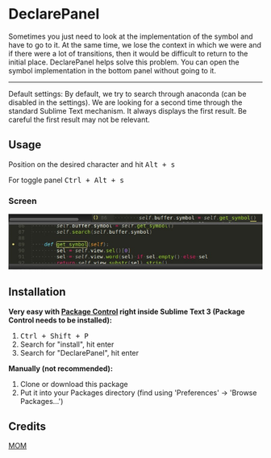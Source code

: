 DeclarePanel
=============

Sometimes you just need to look at the implementation of the symbol and have to go to it.
At the same time, we lose the context in which we were and if there were a lot of transitions,
then it would be difficult to return to the initial place. DeclarePanel helps solve this problem.
You can open the symbol implementation in the bottom panel without going to it.

----

Default settings:
By default, we try to search through anaconda (can be disabled in the settings).
We are looking for a second time through the standard Sublime Text mechanism.
It always displays the first result.
Be careful the first result may not be relevant.

Usage
-----

Position on the desired character and hit <kbd>Alt + s</kbd>

For toggle panel <kbd>Ctrl + Alt + s</kbd>
### Screen
![DeclarePanel](https://raw.githubusercontent.com/mom1/DeclarePanel/master/img/declare_panel.jpg)


Installation
------------

**Very easy with [Package Control](http://wbond.net/sublime_packages/package_control) right inside Sublime Text 3 (Package Control needs to be installed):**

1.  <kbd>Ctrl + Shift + P</kbd>
2.  Search for "install", hit enter
3.  Search for "DeclarePanel", hit enter

**Manually (not recommended):**

1.  Clone or download this package
2.  Put it into your Packages directory (find using 'Preferences' -> 'Browse Packages...')

Credits
-----
[MOM](https://github.com/mom1)

